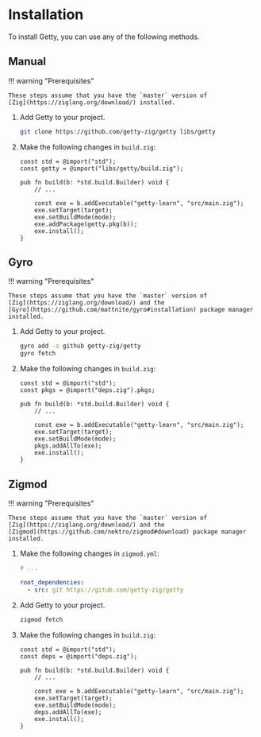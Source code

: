 # Installation

To install Getty, you can use any of the following methods.

## Manual

!!! warning "Prerequisites"

    These steps assume that you have the `master` version of
    [Zig](https://ziglang.org/download/) installed.

1. Add Getty to your project.

    ```sh title="Shell session"
    git clone https://github.com/getty-zig/getty libs/getty
    ```

2. Make the following changes in `build.zig`:

    ```zig title="<code>build.zig</code>" hl_lines="2 10"
    const std = @import("std");
    const getty = @import("libs/getty/build.zig");

    pub fn build(b: *std.build.Builder) void {
        // ...

        const exe = b.addExecutable("getty-learn", "src/main.zig");
        exe.setTarget(target);
        exe.setBuildMode(mode);
        exe.addPackage(getty.pkg(b));
        exe.install();
    }
    ```

## Gyro

!!! warning "Prerequisites"

    These steps assume that you have the `master` version of
    [Zig](https://ziglang.org/download/) and the
    [Gyro](https://github.com/mattnite/gyro#installation) package manager
    installed.

1. Add Getty to your project.

    ```sh title="Shell session"
    gyro add -s github getty-zig/getty
    gyro fetch
    ```

2. Make the following changes in `build.zig`:

    ```zig title="<code>build.zig</code>" hl_lines="2 10"
    const std = @import("std");
    const pkgs = @import("deps.zig").pkgs;

    pub fn build(b: *std.build.Builder) void {
        // ...

        const exe = b.addExecutable("getty-learn", "src/main.zig");
        exe.setTarget(target);
        exe.setBuildMode(mode);
        pkgs.addAllTo(exe);
        exe.install();
    }
    ```

## Zigmod

!!! warning "Prerequisites"

    These steps assume that you have the `master` version of
    [Zig](https://ziglang.org/download/) and the
    [Zigmod](https://github.com/nektro/zigmod#download) package manager
    installed.

1. Make the following changes in `zigmod.yml`:

    ```yaml title="<code>zigmod.yml</code>" hl_lines="3 4"
    # ...

    root_dependencies:
      - src: git https://gitub.com/getty-zig/getty
    ```

2. Add Getty to your project.

    ```sh title="Shell session"
    zigmod fetch
    ```

3. Make the following changes in `build.zig`:

    ```zig title="<code>build.zig</code>" hl_lines="2 10"
    const std = @import("std");
    const deps = @import("deps.zig");

    pub fn build(b: *std.build.Builder) void {
        // ...

        const exe = b.addExecutable("getty-learn", "src/main.zig");
        exe.setTarget(target);
        exe.setBuildMode(mode);
        deps.addAllTo(exe);
        exe.install();
    }
    ```
